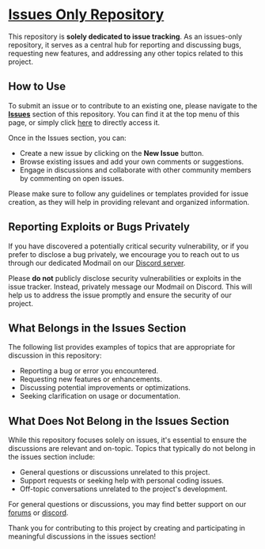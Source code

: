 # [Issues Only Repository](https://github.com/Thalwyrn/Thalwyrn/issues)

This repository is **solely dedicated to issue tracking**. As an issues-only repository, it serves as a central hub for reporting and discussing bugs, requesting new features, and addressing any other topics related to this project.

## How to Use

To submit an issue or to contribute to an existing one, please navigate to the [**Issues**](https://github.com/Thalwyrn/Thalwyrn/issues) section of this repository. You can find it at the top menu of this page, or simply click [here](https://github.com/Thalwyrn/Thalwyrn/issues) to directly access it. 

Once in the Issues section, you can:

- Create a new issue by clicking on the **New Issue** button.
- Browse existing issues and add your own comments or suggestions.
- Engage in discussions and collaborate with other community members by commenting on open issues.

Please make sure to follow any guidelines or templates provided for issue creation, as they will help in providing relevant and organized information.

## Reporting Exploits or Bugs Privately

If you have discovered a potentially critical security vulnerability, or if you prefer to disclose a bug privately, we encourage you to reach out to us through our dedicated Modmail on our [Discord server](https://discord.thalwyrn.com). 

Please **do not** publicly disclose security vulnerabilities or exploits in the issue tracker. Instead, privately message our Modmail on Discord. This will help us to address the issue promptly and ensure the security of our project.

## What Belongs in the Issues Section

The following list provides examples of topics that are appropriate for discussion in this repository:

- Reporting a bug or error you encountered.
- Requesting new features or enhancements.
- Discussing potential improvements or optimizations.
- Seeking clarification on usage or documentation.

## What Does Not Belong in the Issues Section

While this repository focuses solely on issues, it's essential to ensure the discussions are relevant and on-topic. Topics that typically do not belong in the issues section include:

- General questions or discussions unrelated to this project.
- Support requests or seeking help with personal coding issues.
- Off-topic conversations unrelated to the project's development.

For general questions or discussions, you may find better support on our [forums](https://thalwyrn.com) or [discord](https://discord.thalwyrn.com).

Thank you for contributing to this project by creating and participating in meaningful discussions in the issues section!
